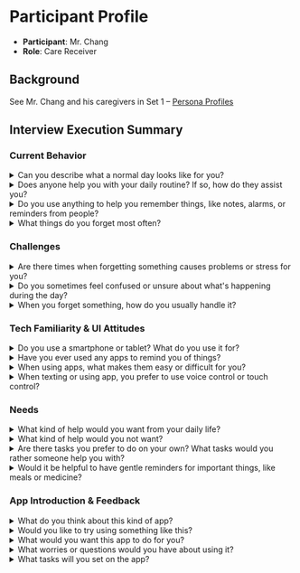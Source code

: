 # Participant Profile

- **Participant**: Mr. Chang
- **Role**: Care Receiver

## Background

See Mr. Chang and his caregivers in Set 1 – [Persona Profiles](personas_design.md)

## Interview Execution Summary

### Current Behavior

<details>
<summary>Can you describe what a normal day looks like for you?</summary>

I wake up around 6 in the morning, make myself some breakfast, and brew a pot of tea. I like to sit and watch TV—usually the news or one of those old shows. I'll wash the dishes, maybe do a bit of laundry, and just keep to myself most of the day.

</details>

<details>
<summary>Does anyone help you with your daily routine? If so, how do they assist you?</summary>

No, I manage fine. I don't need help. Though Mrs. Chang—my daughter-in-law—she cooks sometimes. But I can get by on my own.

</details>

<details>
<summary>Do you use anything to help you remember things, like notes, alarms, or reminders from people?</summary>

No need for all that. I remember what I need to. If something's really important, someone will remind me, I suppose.

</details>

<details>
<summary>What things do you forget most often?</summary>

I don't think I forget that much. Maybe what day it is sometimes... but who doesn't?

</details>

### Challenges

<details>
<summary>Are there times when forgetting something causes problems or stress for you?</summary>

Not really. Things are quiet around here. Nothing urgent going on.

</details>

<details>
<summary>Do you sometimes feel confused or unsure about what's happening during the day?</summary>

No, I know what's going on. If something seems off, I just take my time and it comes back to me.

</details>

<details>
<summary>When you forget something, how do you usually handle it?</summary>

I don't panic. I sit down, think it through. Or I might just let it go—it usually comes back later.

</details>

### Tech Familiarity & UI Attitudes

<details>
<summary>Do you use a smartphone or tablet? What do you use it for?</summary>

I use my phone to call my daughter or leave her those voice messages. That's about it. Don't need all those apps and gadgets.

</details>

<details>
<summary>Have you ever used any apps to remind you of things?</summary>

No, I haven't. I don't really use apps.

</details>

<details>
<summary>When using apps, what makes them easy or difficult for you?</summary>

I don't use them enough to say. Too many buttons or screens—that's no good.

</details>

<details>
<summary>When texting or using app, you prefer to use voice control or touch control?</summary>

I like leaving voice messages. Touch screens are hard to deal with. My fingers don't always hit the right spot.

</details>

### Needs

<details>
<summary>What kind of help would you want from your daily life?</summary>

Just peace and quiet. Maybe someone to check in once in a while, that's fine.

</details>

<details>
<summary>What kind of help would you not want?</summary>

I don't want anyone fussing over me or hovering. I can take care of myself.

</details>

<details>
<summary>Are there tasks you prefer to do on your own? What tasks would you rather someone help you with?</summary>

I like doing my dishes, laundry—I manage fine. I guess I don't mind if someone else cooks sometimes, as long as they don't try to feed me like a baby.

</details>

<details>
<summary>Would it be helpful to have gentle reminders for important things, like meals or medicine?</summary>

Maybe. If it was really gentle and didn't talk at me like a nurse. But I don't need a machine telling me how to live.

</details>

### App Introduction & Feedback

<details>
<summary>What do you think about this kind of app?</summary>

Sounds like it could be helpful for some folks. Not sure I'd need it myself.

</details>

<details>
<summary>Would you like to try using something like this?</summary>

Maybe... if it's simple. And I don't have to tap through too many screens.

</details>

<details>
<summary>What would you want this app to do for you?</summary>

Maybe tell me if I've already eaten or when someone's coming to visit. Just things that are useful, not too much.

</details>

<details>
<summary>What worries or questions would you have about using it?</summary>

I don't want it bothering me all the time. And I don't want to have to fiddle with it to make it work.

</details>

<details>
<summary>What tasks will you set on the app?</summary>

Well, if I were going to use one of these apps—which I don't think I need, but just for the sake of answering your question—I'd only want a few simple and useful tasks set on it. Nothing fancy. Just the basics.

Here's what I might set on the App

- Tea Reminder – 6:30 AM

  - Just a little nudge in case I forget to put the kettle on. Though I usually don't.

- Take a walk – Around 10:00 AM or 3:00 PM

  - Something quiet, just to get outside a bit. The fresh air is good.

- Check if I've eaten lunch – 12:30 PM

  - Sometimes I forget if I already ate or not. A reminder could help without bothering me.

- Talk to my daughter – 5:00 PM

  - I like to call her most days. Could be helpful if I forget the time.

- Medicine (if I ever need it)
  - I don't take any right now, but if they ever make me take something, fine—one reminder only.

</details>
